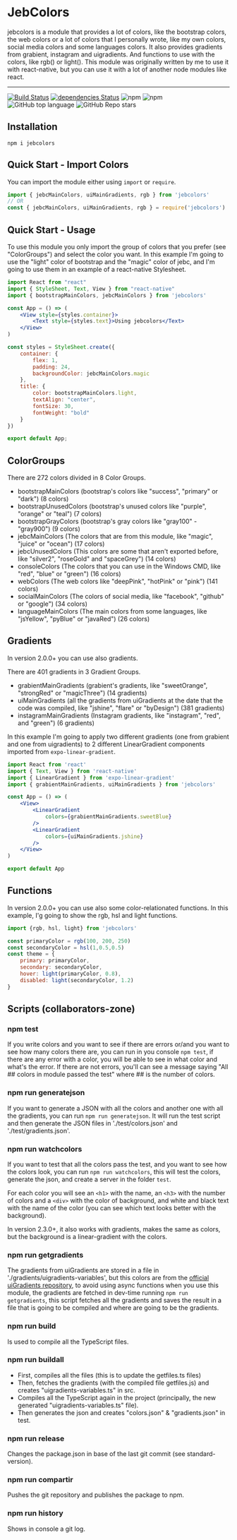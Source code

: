 # JebColors
jebcolors is a module that provides a lot of colors, like the bootstrap colors, the web colors or a lot of colors that I personally wrote, like my own colors, social media colors and some languages colors. It also provides gradients from grabient, instagram and uigradients. And functions to use with the colors, like rgb() or light(). This module was originally written by me to use it with react-native, but you can use it with a lot of another node modules like react.

---

[![Build Status](https://app.travis-ci.com/JebBarbas/jebcolors.svg?branch=main)](https://app.travis-ci.com/JebBarbas/jebcolors)
[![dependencies Status](https://status.david-dm.org/gh/jebbarbas/jebcolors.svg)](https://david-dm.org/jebbarbas/jebcolors)
![npm](https://img.shields.io/npm/v/jebcolors)
![npm](https://img.shields.io/npm/dt/jebcolors)
![GitHub top language](https://img.shields.io/github/languages/top/jebbarbas/jebcolors)
![GitHub Repo stars](https://img.shields.io/github/stars/jebbarbas/jebcolors?style=social)

## Installation
```
npm i jebcolors
```

## Quick Start - Import Colors
You can import the module either using `import` or `require`.
```javascript
import { jebcMainColors, uiMainGradients, rgb } from 'jebcolors'
// OR
const { jebcMainColors, uiMainGradients, rgb } = require('jebcolors')
```

## Quick Start - Usage
To use this module you only import the group of colors that you prefer (see "ColorGroups") and select the color you want. In this example I'm going to use the "light" color of bootstrap and the "magic" color of jebc, and I'm going to use them in an example of a react-native Stylesheet.
```jsx
import React from "react"
import { StyleSheet, Text, View } from "react-native"
import { bootstrapMainColors, jebcMainColors } from 'jebcolors'

const App = () => (
    <View style={styles.container}>
        <Text style={styles.text}>Using jebcolors</Text>
    </View>
)

const styles = StyleSheet.create({
    container: {
        flex: 1,
        padding: 24,
        backgroundColor: jebcMainColors.magic
    },
    title: {
        color: bootstrapMainColors.light,
        textAlign: "center",
        fontSize: 30,
        fontWeight: "bold"
    }
})

export default App;
```

## ColorGroups
There are 272 colors divided in 8 Color Groups.
- bootstrapMainColors (bootstrap's colors like "success", "primary" or "dark") (8 colors)
- bootstrapUnusedColors (bootstrap's unused colors like "purple", "orange" or "teal") (7 colors)
- bootstrapGrayColors (bootstrap's gray colors like "gray100" - "gray900") (9 colors)
- jebcMainColors (The colors that are from this module, like "magic", "juice" or "ocean") (17 colors)
- jebcUnusedColors (This colors are some that aren't exported before, like "silver2", "roseGold" and "spaceGrey") (14 colors)
- consoleColors (The colors that you can use in the Windows CMD, like "red", "blue" or "green") (16 colors)
- webColors (The web colors like "deepPink", "hotPink" or "pink") (141 colors)
- socialMainColors (The colors of social media, like "facebook", "github" or "google") (34 colors)
- languageMainColors (The main colors from some languages, like "jsYellow", "pyBlue" or "javaRed") (26 colors)

## Gradients
In version 2.0.0+ you can use also gradients.

There are 401 gradients in 3 Gradient Groups.
- grabientMainGradients (grabient's gradients, like "sweetOrange", "strongRed" or "magicThree") (14 gradients)
- uiMainGradients (all the gradients from uiGradients at the date that the code was compiled, like "jshine", "flare" or "byDesign") (381 gradients)
- instagramMainGradients (Instagram gradients, like "instagram", "red", and "green") (6 gradients)

In this example I'm going to apply two different gradients (one from grabient and one from uigradients) to 2 different LinearGradient components imported from `expo-linear-gradient`.
```jsx
import React from 'react'
import { Text, View } from 'react-native'
import { LinearGradient } from 'expo-linear-gradient'
import { grabientMainGradients, uiMainGradients } from 'jebcolors'

const App = () => (
    <View>
        <LinearGradient
            colors={grabientMainGradients.sweetBlue}
        />
        <LinearGradient
            colors={uiMainGradients.jshine}
        />
    </View>
)

export default App
```

## Functions
In version 2.0.0+ you can use also some color-relationated functions.
In this example, I'g going to show the rgb, hsl and light functions.
```javascript
import {rgb, hsl, light} from 'jebcolors'

const primaryColor = rgb(100, 200, 250)
const secondaryColor = hsl(1,0.5,0.5)
const theme = {
    primary: primaryColor,
    secondary: secondaryColor,
    hover: light(primaryColor, 0.8),
    disabled: light(secondaryColor, 1.2)
}
```

## Scripts (collaborators-zone)
### npm test
If you write colors and you want to see if there are errors or/and you want to see how many colors there are, you can run in you console `npm test`, if there are any error with a color, you will be able to see in what color and what's the error. If there are not errors, you'll can see a message saying "All ## colors in module passed the test" where ## is the number of colors.

### npm run generatejson
If you want to generate a JSON with all the colors and another one with all the gradients, you can run `npm run generatejson`. 
It will run the test script and then generate the JSON files in './test/colors.json' and './test/gradients.json'.

### npm run watchcolors
If you want to test that all the colors pass the test, and you want to see how the colors look, you can run `npm run watchcolors`, this will test the colors, generate the json, and create a server in the folder `test`.

For each color you will see an `<h1>` with the name, an `<h3>` with the number of colors and a `<div>` with the color of background, and white and black text with the name of the color (you can see which text looks better with the background).

In version 2.3.0+, it also works with gradients, makes the same as colors, but the background is a linear-gradient with the colors.

### npm run getgradients
The gradients from uiGradients are stored in a file in './gradients/uigradients-variables', but this colors are from the [official uiGradients repository](https://raw.githubusercontent.com/ghosh/uiGradients/master/gradients.json), to avoid using async functions when you use this module, the gradients are fetched in dev-time running `npm run getgradients`, this script fetches all the gradients and saves the result in a file that is going to be compiled and where are going to be the gradients.

### npm run build
Is used to compile all the TypeScript files.

### npm run buildall
- First, compiles all the files (this is to update the getfiles.ts files)
- Then, fetches the gradients (with the compiled file getfiles.js) and creates "uigradients-variables.ts" in src.
- Compiles all the TypeScript again in the project (principally, the new generated "uigradients-variables.ts" file).
- Then generates the json and creates "colors.json" & "gradients.json" in test.

### npm run release
Changes the package.json in base of the last git commit (see standard-version).

### npm run compartir
Pushes the git repository and publishes the package to npm.

### npm run history
Shows in console a git log.